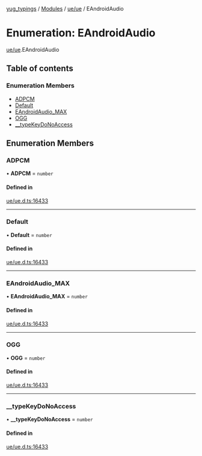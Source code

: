 [yug_typings](../README.md) / [Modules](../modules.md) / [ue/ue](../modules/ue_ue.md) / EAndroidAudio

# Enumeration: EAndroidAudio

[ue/ue](../modules/ue_ue.md).EAndroidAudio

## Table of contents

### Enumeration Members

- [ADPCM](ue_ue.EAndroidAudio.md#adpcm)
- [Default](ue_ue.EAndroidAudio.md#default)
- [EAndroidAudio\_MAX](ue_ue.EAndroidAudio.md#eandroidaudio_max)
- [OGG](ue_ue.EAndroidAudio.md#ogg)
- [\_\_typeKeyDoNoAccess](ue_ue.EAndroidAudio.md#__typekeydonoaccess)

## Enumeration Members

### ADPCM

• **ADPCM** = `number`

#### Defined in

[ue/ue.d.ts:16433](https://github.com/YugMetaverse/yug_typings/blob/25cad34/ue/ue.d.ts#L16433)

___

### Default

• **Default** = `number`

#### Defined in

[ue/ue.d.ts:16433](https://github.com/YugMetaverse/yug_typings/blob/25cad34/ue/ue.d.ts#L16433)

___

### EAndroidAudio\_MAX

• **EAndroidAudio\_MAX** = `number`

#### Defined in

[ue/ue.d.ts:16433](https://github.com/YugMetaverse/yug_typings/blob/25cad34/ue/ue.d.ts#L16433)

___

### OGG

• **OGG** = `number`

#### Defined in

[ue/ue.d.ts:16433](https://github.com/YugMetaverse/yug_typings/blob/25cad34/ue/ue.d.ts#L16433)

___

### \_\_typeKeyDoNoAccess

• **\_\_typeKeyDoNoAccess** = `number`

#### Defined in

[ue/ue.d.ts:16433](https://github.com/YugMetaverse/yug_typings/blob/25cad34/ue/ue.d.ts#L16433)
